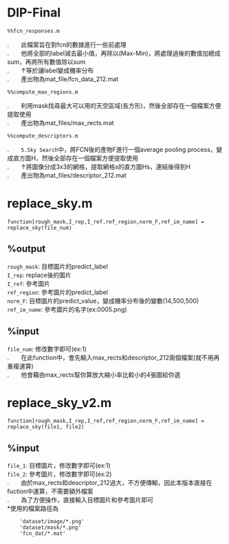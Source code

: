 # DIP-Final
    %%fcn_responses.m 
.　　此檔案旨在對fcn的數據進行一些前處理<br> 
.　　他將全部的label減去最小值，再除以(Max-Min)，將處理過後的數值加總成sum，再將所有數值除以sum<br>
.　　↑等於讓label變成機率分布<br> 
.　　產出物為mat_file/fcn_data_212.mat<br> 
 
    %%compute_max_regions.m 
.　　利用mask找尋最大可以用的天空區域(長方形)，然後全部存在一個檔案方便提取使用<br> 
.　　產出物為mat_files/max_rects.mat<br> 
 
    %%compute_descriptors.m
.　　`5.Sky Search`中，將FCN後的產物F進行一個average pooling process，變成直方圖H，然後全部存在一個檔案方便提取使用<br>
.　　↑將圖像分成3x3的網格，提取網格s的直方圖Hs，連結後得到H<br> 
.　　產出物為mat_files/descriptor_212.mat<br> 
 
replace_sky.m
====== 
    function[rough_mask,I_rep,I_ref,ref_region,norm_F,ref_im_name] = replace_sky(file_num)
%output<br> 
----- 
`rough_mask`: 目標圖片的predict_label<br>
`I_rep`: replace後的圖片<br>
`I_ref`: 參考圖片<br>
`ref_region`: 參考圖片的predict_label<br>
`norm_F`: 目標圖片的predict_value，變成機率分布後的變數(14,500,500)<br>
`ref_im_name`: 參考圖片的名字(ex:0005.png)<br> 

%input<br> 
----- 
`file_num`: 修改數字即可(ex:1)<br>
.　　在此function中，會先輸入max_rects和descriptor_212兩個檔案(就不用再重複運算)<br>
.　　他會藉由max_rects幫你算放大縮小率比較小的4張圖給你選<br>

replace_sky_v2.m
====== 
    function[rough_mask,I_rep,I_ref,ref_region,norm_F,ref_im_name] = replace_sky(file1, file2)

%input<br> 
----- 
`file_1`: 目標圖片，修改數字即可(ex:1)<br>
`file_2`: 參考圖片，修改數字即可(ex:2)<br>
.　　由於max_rects和descriptor_212過大，不方便傳輸，因此本版本直接在fuction中運算，不需要額外檔案<br>
.　　為了方便操作，直接輸入目標圖片和參考圖片即可<br>
*使用的檔案路徑為<br>

        'dataset/image/*.png'
        'dataset/mask/*.png'
        'fcn_dat/*.mat'
